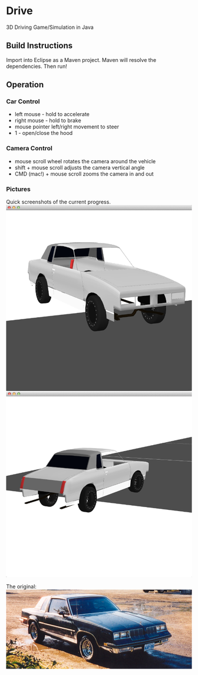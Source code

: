 # Drive
3D Driving Game/Simulation in Java
## Build Instructions
Import into Eclipse as a Maven project.  Maven will resolve the dependencies.  Then run!
## Operation
### Car Control
* left mouse - hold to accelerate
* right mouse - hold to brake
* mouse pointer left/right movement to steer
* 1 - open/close the hood

### Camera Control
* mouse scroll wheel rotates the camera around the vehicle
* shift + mouse scroll adjusts the camera vertical angle
* CMD (mac!) + mouse scroll zooms the camera in and out

### Pictures
Quick screenshots of the current progress.
![Alt text](/documentation/img/pic1.png)
![Alt text](/documentation/img/pic2.png)

The original:
![Alt text](/documentation/img/original.png)


